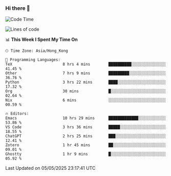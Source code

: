 ### Hi there 👋

<!--
**nicehiro/nicehiro** is a ✨ _special_ ✨ repository because its `README.md` (this file) appears on your GitHub profile.

Here are some ideas to get you started:

- 🔭 I’m currently working on ...
- 🌱 I’m currently learning ...
- 👯 I’m looking to collaborate on ...
- 🤔 I’m looking for help with ...
- 💬 Ask me about ...
- 📫 How to reach me: ...
- 😄 Pronouns: ...
- ⚡ Fun fact: ...
-->

<!--START_SECTION:waka-->
![Code Time](http://img.shields.io/badge/Code%20Time-620%20hrs%2049%20mins-blue)

![Lines of code](https://img.shields.io/badge/From%20Hello%20World%20I%27ve%20Written-1.7%20million%20lines%20of%20code-blue)

📊 **This Week I Spent My Time On** 

```text
🕑︎ Time Zone: Asia/Hong_Kong

💬 Programming Languages: 
TeX                      8 hrs 4 mins        ██████████░░░░░░░░░░░░░░░   41.45 % 
Other                    7 hrs 9 mins        █████████░░░░░░░░░░░░░░░░   36.76 % 
Python                   3 hrs 22 mins       ████░░░░░░░░░░░░░░░░░░░░░   17.32 % 
Org                      30 mins             █░░░░░░░░░░░░░░░░░░░░░░░░   02.64 % 
Nix                      6 mins              ░░░░░░░░░░░░░░░░░░░░░░░░░   00.59 % 

🔥 Editors: 
Emacs                    10 hrs 29 mins      █████████████░░░░░░░░░░░░   53.86 % 
VS Code                  3 hrs 36 mins       █████░░░░░░░░░░░░░░░░░░░░   18.55 % 
ChatGPT                  2 hrs 25 mins       ███░░░░░░░░░░░░░░░░░░░░░░   12.41 % 
Zotero                   1 hr 45 mins        ██░░░░░░░░░░░░░░░░░░░░░░░   09.01 % 
Ghostty                  1 hr 9 mins         █░░░░░░░░░░░░░░░░░░░░░░░░   05.92 % 
```


 Last Updated on 05/05/2025 23:17:41 UTC
<!--END_SECTION:waka-->
